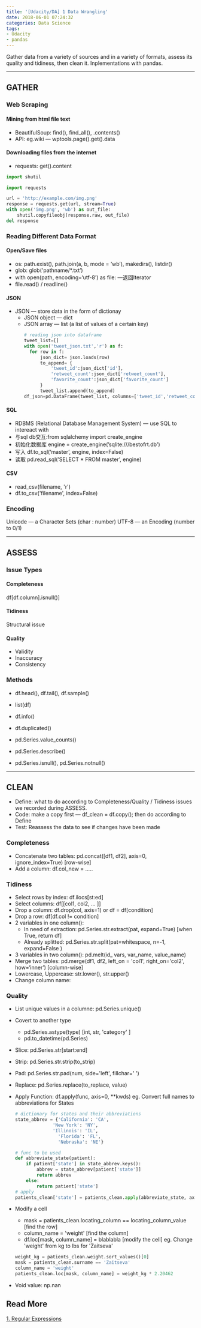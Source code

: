 ```yaml
---
title: '[Udacity/DA] 1 Data Wrangling'
date: 2018-06-01 07:24:32
categories: Data Science
tags:
- Udacity
- pandas
---
```

Gather data from a variety of sources and in a variety of formats, assess its quality and tidiness, then clean it. Inplementations with pandas.

<!-- more -->
---
## GATHER

### Web Scraping

####  Mining from html file text
- BeautifulSoup: find(), find_all(), .contents()
- API: eg.wiki — wptools.page().get().data

#### Downloading files from the internet 
- requests: get().content

```python
import shutil

import requests

url = 'http://example.com/img.png'
response = requests.get(url, stream=True)
with open('img.png', 'wb') as out_file:
    shutil.copyfileobj(response.raw, out_file)
del response
```

### Reading Different Data Format
#### Open/Save files
- os: path.exist(), path.join(a, b, mode = ‘wb’), makedirs(), listdir()
- glob: glob('pathname/*.txt’)
- with open(path, encoding=‘utf-8’) as file:   —返回Iterator
- file.read() / readline()
#### JSON
- JSON — store data in the form of dictionay
  - JSON object — dict
  - JSON array   — list (a list of values of a certain key)
    ```python
    # reading json into dataframe
    tweet_list=[]
    with open('tweet_json.txt','r') as f:
      for row in f:
          json_dict= json.loads(row)  
          to_append= {
              'tweet_id':json_dict['id'],
              'retweet_count':json_dict['retweet_count'],
              'favorite_count':json_dict['favorite_count']
          }
          tweet_list.append(to_append)
    df_json=pd.DataFrame(tweet_list, columns=['tweet_id','retweet_count','favorite_count'])
    ```
#### SQL
- RDBMS (Relational Database Management System) — use SQL to intereact with
- 与sql db交互:from sqlalchemy import create_engine
- 初始化数据库 engine = create_engine(’sqlite:///bestofrt.db')
- 写入 df.to_sql(‘master’, engine, index=False)
- 读取 pd.read_sql(’SELECT * FROM master’, engine)
#### CSV
- read_csv(filename, 'r')
- df.to_csv('filename', index=False)

### Encoding
Unicode — a Character Sets (char : number)
UTF-8 — an Encoding (number to 0/1)

---

## ASSESS
### Issue Types
#### Completeness
df[df.column].isnull()]
#### Tidiness
Structural issue
#### Quality
- Validity
- Inaccuracy
- Consistency

### Methods
- df.head(), df.tail(), df.sample()
- list(df)
- df.info()
- df.duplicated()

- pd.Series.value_counts()
- pd.Series.describe()
- pd.Series.isnull(), pd.Series.notnull()

---

## CLEAN
- Define: what to do according to Completeness/Quality / Tidiness issues we recorded during ASSESS.
- Code: make a copy first — df_clean = df.copy(); then do according to Define
- Test: Reassess the data to see if changes have been made

### Completeness
- Concatenate two tables: pd.concat([df1, df2], axis=0, ignore_index=True)      [row-wise]
- Add a column: df.col_new = …..

### Tidiness
- Select rows by index: df.ilocs[st:ed]
- Select columns: df[[col1, col2, ... ]]
- Drop a column: df.drop(col, axis=1) or  df = df[condition]
- Drop a row: df[df.col != condition]
- 2 variables in one column(): 
  - In need of extraction: pd.Series.str.extract(pat, expand=True)      [when True, return df]
  - Already splitted: pd.Series.str.split(pat=whitespace, n=-1, expand=False )
- 3 variables in two column(): pd.melt(id_ vars, var_name, value_name)
- Merge two tables: pd.merge(df1, df2, left_on = 'col1', right_on='col2', how=‘inner’)       [column-wise]
- Lowercase, Uppercase: str.lower(), str.upper()
- Change column name: 

### Quality
- List unique values in a columne: pd.Series.unique()
- Covert to another type
    -  pd.Series.astype(type)  [int, str, 'category' ]
    - pd.to_datetime(pd.Series)

- Slice: pd.Series.str[start:end]
- Strip: pd.Series.str.strip(to_strip)
- Pad: pd.Series.str.pad(num, side='left', fillchar=' ')
- Replace: pd.Series.replace(to_replace, value)
- Apply Function: df.apply(func, axis=0, **kwds)
  eg. Convert full names to abbreviations for States
  ```python
  # dictionary for states and their abbreviations
  state_abbrev = {'California': 'CA',
  				'New York': 'NY',
  				'Illinois': 'IL',
                  'Florida': 'FL',
                  'Nebraska': 'NE'}
  
  # func to be used
  def abbreviate_state(patient):
      if patient['state'] in state_abbrev.keys():
          abbrev = state_abbrev[patient['state']]
          return abbrev
      else:
          return patient['state']
  # apply
  patients_clean['state'] = patients_clean.apply(abbreviate_state, axis=1)
  ```
- Modify a cell
  - mask = patients_clean.locating_column == locating_column_value    [find the row] 
  - column_name = 'weight'   [find the column]
  - df.loc[mask, column_name] = blablabla   [modify the cell]
  eg. Change 'weight' from kg to lbs for 'Zaitseva'
  ```python
  weight_kg = patients_clean.weight.sort_values()[0]
  mask = patients_clean.surname == 'Zaitseva'
  column_name = 'weight'
  patients_clean.loc[mask, column_name] = weight_kg * 2.20462
  ```
- Void value: np.nan

## Read More
[1. Regular Expressions](https://regexone.com/lesson/capturing_groups?)

